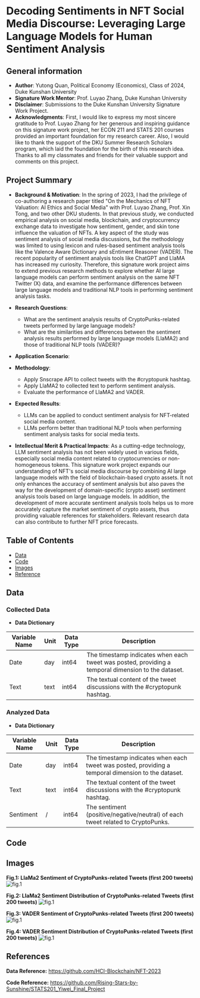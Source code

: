 # Decoding Sentiments in NFT Social Media Discourse: Leveraging Large Language Models for Human Sentiment Analysis

## General information
- **Author**: Yutong Quan, Political Economy (Economics), Class of 2024, Duke Kunshan University
- **Signature Work Mentor**: Prof. Luyao Zhang, Duke Kunshan University
- **Disclaimer**: Submissions to the Duke Kunshan University Signature Work Project.
- **Acknowledgments**: First, I would like to express my most sincere gratitude to Prof. Luyao Zhang for her generous and inspiring guidance on this signature work project, her ECON 211 and STATS 201 courses provided an important foundation for my research career. Also, I would like to thank the support of the DKU Summer Research Scholars program, which laid the foundation for the birth of this research idea. Thanks to all my classmates and friends for their valuable support and comments on this project.

## Project Summary
- **Background & Motivation**:
In the spring of 2023, I had the privilege of co-authoring a research paper titled "On the Mechanics of NFT Valuation: AI Ethics and Social Media" with Prof. Luyao Zhang, Prof. Xin Tong, and two other DKU students. In that previous study, we conducted empirical analysis on social media, blockchain, and cryptocurrency exchange data to investigate how sentiment, gender, and skin tone influence the valuation of NFTs. A key aspect of the study was sentiment analysis of social media discussions, but the methodology was limited to using lexicon and rules-based sentiment analysis tools like the Valence Aware Dictionary and sEntiment Reasoner (VADER). The recent popularity of sentiment analysis tools like ChatGPT and LlaMA has increased my curiosity. Therefore, this signature work project aims to extend previous research methods to explore whether AI large language models can perform sentiment analysis on the same NFT Twitter (X) data, and examine the performance differences between large language models and traditional NLP tools in performing sentiment analysis tasks.
- **Research Questions**:
  -  What are the sentiment analysis results of CryptoPunks-related tweets performed by large language models?
  -  What are the similarities and differences between the sentiment analysis results performed by large language models (LlaMA2) and those of traditional NLP tools (VADER)?
- **Application Scenario**: 

- **Methodology**:
  - Apply Snscrape API to collect tweets with the #cryptopunk hashtag.
  - Apply LlaMA2 to collected text to perform sentiment analysis.
  - Evaluate the performance of LlaMA2 and VADER.
- **Expected Results**:
  - LLMs can be applied to conduct sentiment analysis for NFT-related social media content.
  - LLMs perform better than traditional NLP tools when performing sentiment analysis tasks for social media texts.
- **Intellectual Merit & Practical Impacts**: 
As a cutting-edge technology, LLM sentiment analysis has not been widely used in various fields, especially social media content related to cryptocurrencies or non-homogeneous tokens. This signature work project expands our understanding of NFT's social media discourse by combining AI large language models with the field of blockchain-based crypto assets. It not only enhances the accuracy of sentiment analysis but also paves the way for the development of domain-specific (crypto asset) sentiment analysis tools based on large language models. In addition, the development of more accurate sentiment analysis tools helps us to more accurately capture the market sentiment of crypto assets, thus providing valuable references for stakeholders. Relevant research data can also contribute to further NFT price forecasts.

## Table of Contents
- [Data](https://github.com/yutongquan/llm-cryptopunk/edit/main/)
- [Code](https://github.com/yutongquan/llm-cryptopunk/edit/main/)
- [Images](https://github.com/yutongquan/llm-cryptopunk/edit/main/)
- [Reference](https://github.com/yutongquan/llm-cryptopunk/edit/main/)

## Data

### Collected Data
- **Data Dictionary**

| **Variable Name**	| **Unit**	| **Data Type**	| **Description** |
|---|---|---|---|
|Date|day|int64|The timestamp indicates when each tweet was posted, providing a temporal dimension to the dataset.|
|Text|text|int64|The textual content of the tweet discussions with the #cryptopunk hashtag.|

### Analyzed Data
- **Data Dictionary**

| **Variable Name**	| **Unit**	| **Data Type**	| **Description** |
|---|---|---|---|
|Date|day|int64|The timestamp indicates when each tweet was posted, providing a temporal dimension to the dataset.|
|Text|text|int64|The textual content of the tweet discussions with the #cryptopunk hashtag.|
|Sentiment|/|int64|The sentiment (positive/negative/neutral) of each tweet related to CryptoPunks.|

## Code

## Images

**Fig.1: LlaMa2 Sentiment of CryptoPunks-related Tweets (first 200 tweets)**
![fig.1](https://github.com/HCI-Blockchain/NFT-2023/blob/main/figure/cryptopunks_daily_tweet_volume_2022.png)

**Fig.2: LlaMa2 Sentiment Distribution of CryptoPunks-related Tweets (first 200 tweets)**
![fig.1](https://github.com/HCI-Blockchain/NFT-2023/blob/main/figure/cryptopunks_daily_tweet_volume_2022.png)

**Fig.3: VADER Sentiment of CryptoPunks-related Tweets (first 200 tweets)**
![fig.1](https://github.com/HCI-Blockchain/NFT-2023/blob/main/figure/cryptopunks_daily_tweet_volume_2022.png)

**Fig.4: VADER Sentiment Distribution of CryptoPunks-related Tweets (first 200 tweets)**
![fig.1](https://github.com/HCI-Blockchain/NFT-2023/blob/main/figure/cryptopunks_daily_tweet_volume_2022.png)


## References
**Data Reference:** 
https://github.com/HCI-Blockchain/NFT-2023

**Code Reference:** 
https://github.com/Rising-Stars-by-Sunshine/STATS201_Yiwei_Final_Project
